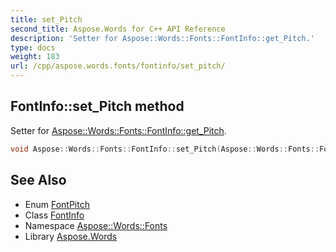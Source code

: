 ```yaml
---
title: set_Pitch
second_title: Aspose.Words for C++ API Reference
description: 'Setter for Aspose::Words::Fonts::FontInfo::get_Pitch.'
type: docs
weight: 183
url: /cpp/aspose.words.fonts/fontinfo/set_pitch/
---
```

## FontInfo::set_Pitch method


Setter for [Aspose::Words::Fonts::FontInfo::get_Pitch](../get_pitch/).

```cpp
void Aspose::Words::Fonts::FontInfo::set_Pitch(Aspose::Words::Fonts::FontPitch value)
```

## See Also

* Enum [FontPitch](../../fontpitch/)
* Class [FontInfo](../)
* Namespace [Aspose::Words::Fonts](../../)
* Library [Aspose.Words](../../../)

